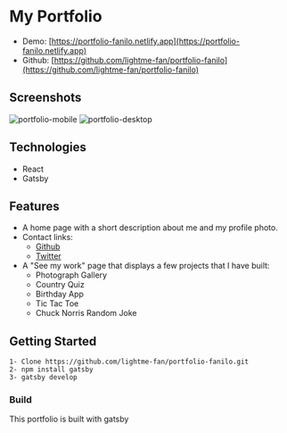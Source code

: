 # My Portfolio

- Demo: [https://portfolio-fanilo.netlify.app](https://portfolio-fanilo.netlify.app)
- Github: [https://github.com/lightme-fan/portfolio-fanilo](https://github.com/lightme-fan/portfolio-fanilo)

## Screenshots
![portfolio-mobile](https://user-images.githubusercontent.com/60210180/144412821-997bc409-b200-4eda-a5a5-bd0b31bc3a72.png)
![portfolio-desktop](https://user-images.githubusercontent.com/60210180/144412848-6b8f6db6-6d8c-40fc-a1eb-e40574fde17c.png)

## Technologies
- React
- Gatsby

## Features
- A home page with a short description about me and my profile photo.
- Contact links:
    - [Github](https://github.com/lightme-fan)
    - [Twitter](https://twitter.com/FAndriamarohaja)
- A "See my work" page that displays a few projects that I have built:
    - Photograph Gallery
    - Country Quiz
    - Birthday App
    - Tic Tac Toe
    - Chuck Norris Random Joke

## Getting Started

    1- Clone https://github.com/lightme-fan/portfolio-fanilo.git
    2- npm install gatsby
    3- gatsby develop

### Build

This portfolio is built with gatsby
